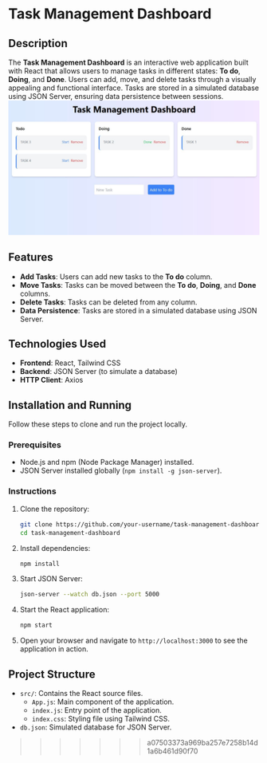 # Task Management Dashboard

## Description

The **Task Management Dashboard** is an interactive web application built with React that allows users to manage tasks in different states: **To do**, **Doing**, and **Done**. Users can add, move, and delete tasks through a visually appealing and functional interface. Tasks are stored in a simulated database using JSON Server, ensuring data persistence between sessions.
![img1](https://github.com/AnndyyRobles/ReactJs-Task-Management-Dashboard/blob/main/IMG1.jpg)

## Features

- **Add Tasks**: Users can add new tasks to the **To do** column.
- **Move Tasks**: Tasks can be moved between the **To do**, **Doing**, and **Done** columns.
- **Delete Tasks**: Tasks can be deleted from any column.
- **Data Persistence**: Tasks are stored in a simulated database using JSON Server.

## Technologies Used

- **Frontend**: React, Tailwind CSS
- **Backend**: JSON Server (to simulate a database)
- **HTTP Client**: Axios

## Installation and Running

Follow these steps to clone and run the project locally.

### Prerequisites

- Node.js and npm (Node Package Manager) installed.
- JSON Server installed globally (`npm install -g json-server`).

### Instructions

1. Clone the repository:
    ```bash
    git clone https://github.com/your-username/task-management-dashboard.git
    cd task-management-dashboard
    ```

2. Install dependencies:
    ```bash
    npm install
    ```

3. Start JSON Server:
    ```bash
    json-server --watch db.json --port 5000
    ```

4. Start the React application:
    ```bash
    npm start
    ```

5. Open your browser and navigate to `http://localhost:3000` to see the application in action.

## Project Structure

- `src/`: Contains the React source files.
  - `App.js`: Main component of the application.
  - `index.js`: Entry point of the application.
  - `index.css`: Styling file using Tailwind CSS.
- `db.json`: Simulated database for JSON Server.



>>>>>>> a07503373a969ba257e7258b14d1a6b461d90f70
